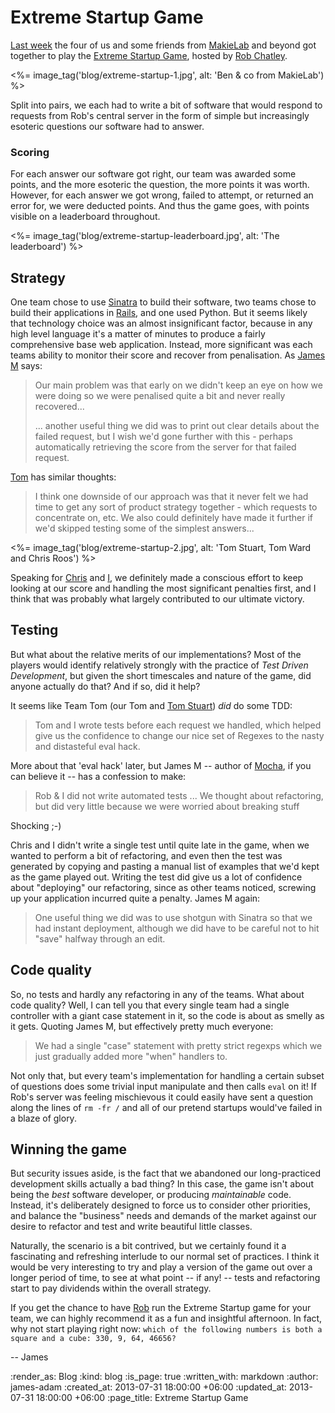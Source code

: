 Extreme Startup Game
========

[Last week](/week-235) the four of us and some friends from [MakieLab](http://www.makieworld.com/) and beyond got together to play the [Extreme Startup Game](http://chatley.com/posts/05-27-2011/extreme-startup/), hosted by [Rob Chatley](http://chatley.com).

<%= image_tag('blog/extreme-startup-1.jpg', alt: 'Ben & co from MakieLab') %>

Split into pairs, we each had to write a bit of software that would respond to requests from Rob's central server in the form of simple but increasingly esoteric questions our software had to answer.

### Scoring

For each answer our software got right, our team was awarded some points, and the more esoteric the question, the more points it was worth. However, for each answer we got wrong, failed to attempt, or returned an error for, we were deducted points. And thus the game goes, with points visible on a leaderboard throughout.

<%= image_tag('blog/extreme-startup-leaderboard.jpg', alt: 'The leaderboard') %>

## Strategy

One team chose to use [Sinatra](http://www.sinatrarb.com/) to build their software, two teams chose to build their applications in [Rails](http://rubyonrails.org), and one used Python. But it seems likely that technology choice was an almost insignificant factor, because in any high level language it's a matter of minutes to produce a fairly comprehensive base web application. Instead, more significant was each teams ability to monitor their score and recover from penalisation. As [James M](/james-mead) says:

> Our main problem was that early on we didn't keep an eye on how we were doing so we were penalised quite a bit and never really recovered...
>
> ... another useful thing we did was to print out clear details about the failed request, but I wish we'd gone further with this - perhaps automatically retrieving the score from the server for that failed request.

[Tom](/tom-ward) has similar thoughts:

> I think one downside of our approach was that it never felt we had time to get any sort of product strategy together - which requests to concentrate on, etc. We also could definitely have made it further if we'd skipped testing some of the simplest answers...

<%= image_tag('blog/extreme-startup-2.jpg', alt: 'Tom Stuart, Tom Ward and Chris Roos') %>

Speaking for [Chris](/chris-roos) and [I](/james-adam), we definitely made a conscious effort to keep looking at our score and handling the most significant penalties first, and I think that was probably what largely contributed to our ultimate victory.

## Testing

But what about the relative merits of our implementations? Most of the players would identify relatively strongly with the practice of *Test Driven Development*, but given the short timescales and nature of the game, did anyone actually do that? And if so, did it help?

It seems like Team Tom (our Tom and [Tom Stuart](http://www.codon.com)) *did* do some TDD:

> Tom and I wrote tests before each request we handled, which helped give us the confidence to change our nice set of Regexes to the nasty and distasteful eval hack.

More about that 'eval hack' later, but James M -- author of [Mocha](/mocha), if you can believe it -- has a confession to make:

> Rob & I did not write automated tests ... We thought about refactoring, but did very little because we were worried about breaking stuff

Shocking ;-)

Chris and I didn't write a single test until quite late in the game, when we wanted to perform a bit of refactoring, and even then the test was generated by copying and pasting a manual list of examples that we'd kept as the game played out. Writing the test did give us a lot of confidence about "deploying" our refactoring, since as other teams noticed, screwing up your application incurred quite a penalty. James M again:

> One useful thing we did was to use shotgun with Sinatra so that we had instant deployment, although we did have to be careful not to hit "save" halfway through an edit.

## Code quality

So, no tests and hardly any refactoring in any of the teams. What about code quality? Well, I can tell you that every single team had a single controller with a giant case statement in it, so the code is about as smelly as it gets. Quoting James M, but effectively pretty much everyone:

> We had a single "case" statement with pretty strict regexps which we just gradually added more "when" handlers to.

Not only that, but every team's implementation for handling a certain subset of questions does some trivial input manipulate and then calls `eval` on it! If Rob's server was feeling mischievous it could easily have sent a question along the lines of `rm -fr /` and all of our pretend startups would've failed in a blaze of glory.

## Winning the game

But security issues aside, is the fact that we abandoned our long-practiced development skills actually a bad thing? In this case, the game isn't about being the *best* software developer, or producing *maintainable* code. Instead, it's deliberately designed to force us to consider other priorities, and balance the "business" needs and demands of the market against our desire to refactor and test and write beautiful little classes.

Naturally, the scenario is a bit contrived, but we certainly found it a fascinating and refreshing interlude to our normal set of practices. I think it would be very interesting to try and play a version of the game out over a longer period of time, to see at what point -- if any! -- tests and refactoring start to pay dividends within the overall strategy.

If you get the chance to have [Rob](http://chatley.com) run the Extreme Startup game for your team, we can highly recommend it as a fun and insightful afternoon. In fact, why not start playing right now: `which of the following numbers is both a square and a cube: 330, 9, 64, 46656?`

-- James


:render_as: Blog
:kind: blog
:is_page: true
:written_with: markdown
:author: james-adam
:created_at: 2013-07-31 18:00:00 +06:00
:updated_at: 2013-07-31 18:00:00 +06:00
:page_title: Extreme Startup Game
